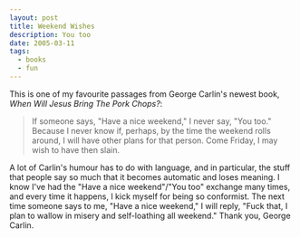 ```yaml
---
layout: post
title: Weekend Wishes
description: You too
date: 2005-03-11
tags:
  - books
  - fun
---
```


This is one of my favourite passages from George Carlin's newest book, _When Will Jesus Bring The Pork Chops?_:  

> If someone says, "Have a nice weekend," I never say, "You too." Because I never know if, perhaps, by the time the weekend rolls around, I will have other plans for that person. Come Friday, I may wish to have then slain.  

A lot of Carlin's humour has to do with language, and in particular, the stuff that people say so much that it becomes automatic and loses meaning. I know I've had the "Have a nice weekend"/"You too" exchange many times, and every time it happens, I kick myself for being so conformist. The next time someone says to me, "Have a nice weekend," I will reply, "Fuck that, I plan to wallow in misery and self-loathing all weekend." Thank you, George Carlin.